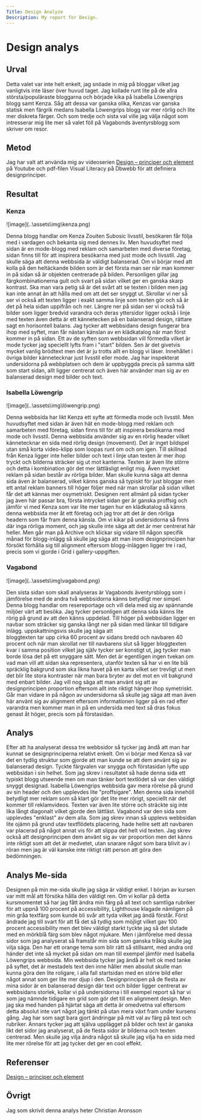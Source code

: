 ```yaml
---
Title: Design Analyze
Description: My report for Design.
---
```



Design analys
=======================



Urval
-----------------------
Detta valet var inte helt enkelt, jag snöade in mig på bloggar vilket jag vanligtvis inte läser över huvud taget.
Jag kollade runt lite på de allra största/populäraste bloggarna och började kika på Isabella Löwengrips blogg samt
Kenza. Såg att dessa var ganska olika, Kenzas var ganska statisk men färgrik medans Isabella Löwengrips blogg var mer rörlig
och lite mer diskreta färger. Och som tredje och sista val ville jag välja något som intresserar mig lite mer så valet föll
på Vagabonds äventyrsblogg som skriver om resor.


Metod
-----------------------
Jag har valt att använda mig av videoserien [Design – principer och element](https://www.youtube.com/playlist?list=PLKtP9l5q3ce-oz7aoBkk-oEn4xzGbtqxU) på Youtube och
pdf-filen Visual Literacy på Dbwebb för att definiera designprinciper.



Resultat
-----------------------
<h3>Kenza</h3>
![image](..\assets\img\kenza.png)

Denna blogg handlar om Kenza Zouiten Subosic livsstil, besökaren får följa med i vardagen och bekanta sig med dennes liv.
Men huvudsyftet med sidan är en mode-blogg med reklam och samarbeten med diverse företag, sidan finns till för att inspirera
besökarna med just mode och livsstil.
Jag skulle säga att denna webbsida är väldigt balanserad. Om vi börjar med att kolla på den heltäckande bilden som är det första
man ser när man kommer in på sidan så är objekten centrerade på bilden. Personligen gillar jag färgkombinationerna gult och svart på
sidan vilket ger en ganska skarp kontrast. Ska man vara petig så är det svårt att se texten i bilden men jag kan inte annat än att hålla
med om att det ser snyggt ut. Skrollar vi ner så ser vi också att texten ligger i exakt samma linje som texten gör och så är det på
hela sidan uppifrån och ner. Längre ner på sidan ser vi också två bilder som ligger bredvid varandra och deras yttersidor ligger också
i linje med texten även detta är ett kännetecken på en balanserad design, rättare sagt en horisontell balans.
Jag tycker att webbsidans design fungerar bra ihop med syftet, man får nästan känslan av en klädkatalog när man först kommer in på sidan.
Ett av de syften som webbsidan vill förmedla vilket är mode tycker jag speciellt lyfts fram i "start" bilden. Sen är det givetvis mycket
vanlig brödtext men det är ju trotts allt en blogg vi läser. Innehållet i övriga bilder kännetecknar just livsstil eller mode.
Jag har inspekterat undersidorna på webbplatsen och dem är uppbyggda precis på samma sätt som start sidan, allt ligger centrerat och även här
använder man sig av en balanserad design med bilder och text.


<h3>Isabella Löwengrip</h3>
![image](..\assets\img\löwengrip.png)

Denna webbsida har likt Kenza ett syfte att förmedla mode och livsstil. Men huvudsyftet med sidan är även hät en mode-blogg med reklam och samarbeten
med företag, sidan finns till för att inspirera besökarna med mode och livsstil.
Denna webbsida använder sig av en rörlig header vilket kännetecknar en sida med rörlig design (movement). Det är inget bildspel utan små korta video-klipp
som loopas runt om och om igen. Till skillnad från Kenza ligger inte heller bilder och text i linje utan texten är mer ihop tryckt och bilderna sträcker sig
ut mot kanterna. Texten är även lite större och detta i kombination gör det mer lättläsligt enligt mig. Även mycket reklam på sidan består av rörliga bilder.
Man skulle kunna säga att denna sida även är balanserad, vilket känns ganska så typiskt för just bloggar men ett antal reklam banners till höger följer med när
man skrollar på sidan vilket får det att kännas mer osymetriskt.
Designen rent allmänt på sidan tycker jag även här passar bra, första intrycket sidan ger är ganska proffsig och jämför vi med Kenza som var lite mer tagen hur en
klädkatalog så känns denna webbsida mer åt ett företag och jag tror att det är den rörliga headern som får fram denna känsla.
Om vi kikar på undersidorna så finns där inga rörliga moment, och jag skulle inte säga att det är mer centrerat här heller. Men går man på Archive och klickar sig
vidare till någon specifik månad för blogg-inlägg så skulle jag säga att man inom designprincipen har försökt förhålla sig till alignment eftersom blogg-inläggen ligger
tre i rad, precis som vi gjorde i Grid i gallery-uppgiften.


<h3>Vagabond</h3>
![image](..\assets\img\vagabond.png)

Den sista sidan som skall analyseras är Vagabonds äventyrsblogg som i jämförelse med de andra två webbsidorna känns betydligt mer simpel. Denna blogg handlar
om resereportage och vill dela med sig av spännande miljöer värt att besöka. Jag tycker personligen att denna sida känns lite rörig på grund av att den känns
uppdelad. Till höger på webbsidan ligger en navbar som sträcker sig ganska långt ner på sidan med länkar till tidigare inlägg. uppskattningsvis skulle jag säga att  
bloggtexten tar upp cirka 60 procent av sidans bredd och navbaren 40 procent och när man skrollat ner till navbarens slut så ligger bloggtexten kvar i samma position
vilket jag själv tycker ser konstigt ut, jag tycker man borde lösa det på ett snyggare sätt. Men det är egentligen ingen tvekan om vad man vill att sidan ska
representera, utanför texten så har vi en lite blå spräcklig bakgrund som ska likna havet på en karta vilket ser trevligt ut men det blir lite stora kontraster
när man bara bryter av det mot en vit bakgrund med enbart bilder.
Jag vill nog säga att man använt sig att av designprincipen proportion eftersom allt inte riktigt hänger ihop symetriskt. Går man vidare in på någon av undersidorna
så skulle jag säga att man även här använt sig av alignment eftersom informationen ligger på en rad efter varandra men kommer man in på en undersida med text så dras
fokus genast åt höger, precis som på förstasidan.

Analys
-----------------------
Efter att ha analyserat dessa tre webbsidor så tycker jag ändå att man har kunnat se designprinciperna relativt enkelt. Om vi börjar med Kenza så var det en tydlig struktur som gjorde att man kunde se att dem använt sig av balanserad design. Tyckte färgvalen var snygga och förstasidan lyfte upp webbsidan i sin helhet. Som jag skrev i resultatet så hade denna sida ett typiskt blogg utseende men om man tänker bort textlödet så var den väldigt snyggt designad. Isabella Löwengrips webbsida gav mera rörelse på grund av sin header och den upplevdes lite "proffsigare". Men denna sida innehöll betydligt mer reklam som så klart gör det lite mer rörigt, speciellt när det kommer till reklamvideos. Texten var även lite större och sträckte sig inte lika långt diagonalt vilket gjorde den lättläst.
Vagabond var den sida som upplevdes "enklast" av dem alla. Som jag skrev innan så upplevs webbsidan lite ojämn på grund utav textflödets placering, hade hellre sett att navbaren var placerad på något annat vis för att slippa det helt vid texten. Jag skrev också att designprincipen dem använt sig av var proportion men det känns
inte riktigt som att det är medvetet, utan snarare något som bara blivit av i röran men jag är väl kanske inte riktigt rätt person att göra den bedömningen.



Analys Me-sida
-----------------------
Designen på min me-sida skulle jag säga är väldigt enkel. I början av kursen var mitt mål att försöka hålla den väldigt ren. Om vi kollar på detta kursmomentet så
har jag fått ändra min färg på all text och samtliga rubriker för att uppnå 100 procent på accessibility, Lighthouse klagade nämligen på min gråa textfärg som kunde bli svår att tyda vilket jag ändå förstår. Först ändrade jag till svart för att få det så tydlig som möjligt vilket gav 100 procent accessibility men det blev väldigt starkt tyckte jag så det slutade med en mörkblå färg som blev något mjukare. Men i jämförelse med dessa sidor som jag analyserat så framstår min sida som ganska tråkig skulle jag vilja säga. Den har ett orange tema som blir rätt så stillsamt, med andra ord händer det inte så mycket på sidan om man till exempel jämför
med Isabella Löwengrips webbsida. Min webbsida tycker jag ändå är helt ok med tanke på syftet, det är mestadels text den inne håller men absolut skulle man kunna göra den lite roligare, i alla fall startsidan med en större bild eller något annat som ger lite mer djup i den. Designprincipen på de flesta av mina sidor är en balanserad design där text och bilder ligger centrerat av webbsidans storlek, kollar vi på undersidorna i till exempel report så har vi som jag nämnde tidigare en grid som gör det till en alignment design. Men jag ska med handen på hjärtat säga att detta är omedvetna val eftersom detta absolut inte vart något jag tänkt på utan mera växt fram under kursens gång.
Jag har som sagt bara gjort ändringar på mitt val av färg på text och rubriker. Annars tycker jag att själva upplägget på bilder och text är ganska likt det sidor jag analyserat, på de flesta sidor är bilderna och texten centrerad. Men skulle jag vilja ändra något så skulle jag vilja ha en sida med lite mer rörelse för att jag tycker det ger en cool effekt.



Referenser
-----------------------

[Design – principer och element](https://www.youtube.com/playlist?list=PLKtP9l5q3ce-oz7aoBkk-oEn4xzGbtqxU)

Övrigt
-----------------------

Jag som skrivit denna analys heter Christian Aronsson

<!-- <div class="sidemenu">
<a href="01_colors"><h2>Colors</h2></a>
<a href="02_load.md"><h2>Load</h2></a>
<a href="03_design_principles"><h2>Design</h2></a>
</div> -->

